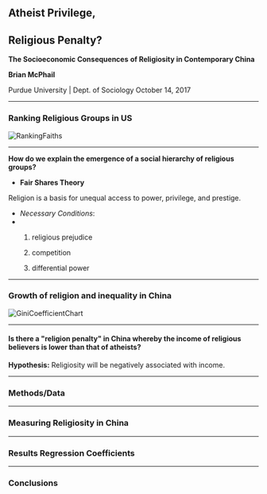 ## Atheist Privilege,
## Religious Penalty?
**The Socioeconomic Consequences**
**of Religiosity in Contemporary China**



**Brian McPhail**

Purdue University | Dept. of Sociology
October 14, 2017


---
### Ranking Religious Groups in US
![RankingFaiths](images/spaghetti.jpg)




---
**How do we explain the emergence of a social hierarchy of religious groups?**

* **Fair Shares Theory**

Religion is a basis for unequal access to power, privilege, and prestige.

  * _Necessary Conditions_:
  *
    1) religious prejudice

    2) competition

    3) differential power

---
### Growth of religion and inequality in China

![GiniCoefficientChart](images/spaghetti.jpg)


---
#### Is there a "religion penalty" in China whereby the income of religious believers is lower than that of atheists?

**Hypothesis:** Religiosity will be negatively associated with income.


---
### Methods/Data

---
### Measuring Religiosity in China

---
### Results Regression Coefficients


---
### Conclusions
